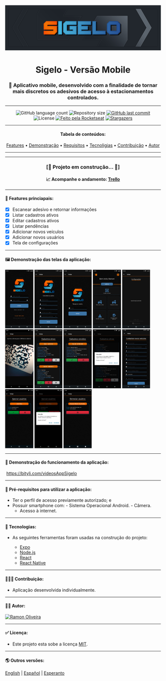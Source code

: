 # ![logo-1](https://github.com/im-ramon/app_Sigelo/blob/master/src/assets/logo-git.jpg?raw=true)



<h1 align="center">Sigelo - Versão Mobile </h1></hr>


<h3 align="center">📱 Aplicativo mobile, desenvolvido com a finalidade de tornar mais discretos os adesivos de acesso à estacionamentos controlados.</h3></hr>

------

<p align="center">
  <img alt="GitHub language count" src="https://img.shields.io/github/languages/count/im-ramon/app_Sigelo?color=%2304D361"> <img alt="Repository size" src="https://img.shields.io/github/repo-size/im-ramon/app_Sigelo"> <a href="https://github.com/im-ramon/app_Sigelo/commits/master"><img alt="GitHub last commit" src="https://img.shields.io/github/last-commit/im-ramon/app_Sigelo"></a> <img alt="License" src="https://img.shields.io/badge/license-MIT-brightgreen"> <a href="https://imramon.com.br"><img alt="Feito pela Rocketseat" src="https://img.shields.io/badge/dev-Ramon%20Oliveira-%237519C1"></a> <a href="#link"></a> <a href="https://github.com/ im-ramon/app_Sigelo/stargazers"><img alt="Stargazers" src="https://img.shields.io/github/stars/im-ramon/app_Sigelo?style=social"></a>
</p>


------

<h4 align="center">
    Tabela de conteúdos: 
</h4>


<p align="center">  <a href="#features">Features</a> •  <a href="#demo">Demonstração</a> •   <a href="#requirements">Requisitos</a> •   <a href="#tech">Tecnoligias</a> •   <a href="#team">Contribuição</a> •   <a href="#autor">Autor</a> </p>

------

------

<h3 align="center">
    [🚧 Projeto em construção...  🚧]
    </h3>
<h4 align="center" font-color="red">
    📈 Acompanhe o andamento: <a href="https://trello.com/b/U7St3w2y/appsigelo" title="Acompanhe como estou trabalhando no projeto.">Trello</a>
</h4> 

------



#### **:checkered_flag: <a id="features">Features princiapais</a>:**

- [x] Escanear adesivo e retornar informações
- [x] Listar cadastros ativos
- [x] Editar cadastros ativos
- [x] Listar pendências
- [x] Adicionar novos veículos
- [x] Adicionar novos usuários
- [x] Tela de configurações

------




#### :framed_picture: <a id="demo">Demonstração das telas da aplicação</a>:

<img src="https://github.com/im-ramon/app_Sigelo/blob/master/src/assets/demo/01_compressed.jpg?raw=true" title="Tela de Login" alt="wi" width="18%" > <img src="https://github.com/im-ramon/app_Sigelo/blob/master/src/assets/demo/02_compressed.jpg?raw=true" alt="wi" title="Tela de SignUp" width="18%" > <img src="https://github.com/im-ramon/app_Sigelo/blob/master/src/assets/demo/03_compressed.jpg?raw=true" alt="wi" title="Tela de Recuperar senha" width="18%" > <img src="https://github.com/im-ramon/app_Sigelo/blob/master/src/assets/demo/04_compressed.jpg?raw=true" alt="wi" title="Tela de Home" width="18%" > <img src="https://github.com/im-ramon/app_Sigelo/blob/master/src/assets/demo/05_compressed.jpg?raw=true" alt="wi" title="Tela de Configurações" width="18%" > <img src="https://github.com/im-ramon/app_Sigelo/blob/master/src/assets/demo/06_compressed.jpg?raw=true" alt="wi" title="Tela do Scanner" width="18%" > <img src="https://github.com/im-ramon/app_Sigelo/blob/master/src/assets/demo/07_compressed.jpg?raw=true" alt="wi" title="Tela dos cadastros ativos" width="18%" > <img src="https://github.com/im-ramon/app_Sigelo/blob/master/src/assets/demo/08_compressed.jpg?raw=true" alt="wi" title="Tela dos cadastros com pendências" width="18%" > <img src="https://github.com/im-ramon/app_Sigelo/blob/master/src/assets/demo/08A_compressed.jpg?raw=true" alt="wi" title="Removendo um cadastro de veículo" width="18%" > <img src="https://github.com/im-ramon/app_Sigelo/blob/master/src/assets/demo/09_compressed.jpg?raw=true" alt="wi" title="Tela dos cadastro de novos veículos" width="18%" > <img src="https://github.com/im-ramon/app_Sigelo/blob/master/src/assets/demo/10A_compressed.jpg?raw=true" alt="wi" title="Tela de aprovação de solicitação de cadastro de usuários" width="18%" > <img src="https://github.com/im-ramon/app_Sigelo/blob/master/src/assets/demo/10B_compressed.jpg?raw=true" alt="wi" title="Confirmando acesso de usuário ao aplicativo" width="18%" > <img src="https://github.com/im-ramon/app_Sigelo/blob/master/src/assets/demo/11_compressed.jpg?raw=true" alt="wi" title="Tela de gerenciamento de usuários" width="18%" >

------



#### :movie_camera: <a id="demo">Demonstração do funcionamento da aplicação</a>:

​	<a href="https://bityli.com/videosAppSigelo" target="_BLANK">https://bityli.com/videosAppSigelo</a>

------



#### 🧭 <a id="requirements">Pré-requisitos para utilizar a aplicação</a>:

  - Ter o perfil de acesso previamente autorizado; e
  - Possuir smartphone com: 
         - Sistema Operacional Android.
         - Câmera.
       - Acesso à internet.

------



####  :hammer: <a id="tech">Tecnologias</a>: 

- As seguintes ferramentas foram usadas na construção do projeto: 

  - [Expo](https://expo.io/)
  - [Node.js](https://nodejs.org/en/)
  - [React](https://pt-br.reactjs.org/)
  - [React Native](https://reactnative.dev/)

------




#### 👨‍👩‍👦 <a id="team">Contribuição</a>:

 - Aplicação desenvolvida individualmente.

------




#### 👨‍💻 <a id="autor">Autor</a>:

​	<a href="#" title="Ramon Oliveira"><img alt="Ramon Oliveira" src="https://img.shields.io/badge/<>-Ramon%20Oliveira%20dos%20Santos%20 — Matrícula%20UNIFACS:%20312190023-%237519C1"></a>

------



#### ✅ Licença: 

- Este projeto esta sobe a licença [MIT](https://github.com/im-ramon/app_Sigelo/LICENSE).

------




#### :earth_americas: Outros versões: 

[English](#) | [Español](#) | [Esperanto](#)

